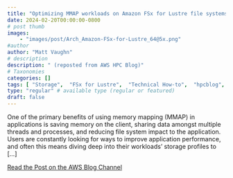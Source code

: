 ```yaml
---
title: "Optimizing MMAP workloads on Amazon FSx for Lustre file systems"
date: 2024-02-20T00:00:00-0800
# post thumb
images:
    - "images/post/Arch_Amazon-FSx-for-Lustre_64@5x.png"
#author
author: "Matt Vaughn"
# description
description: " (reposted from AWS HPC Blog)"
# Taxonomies
categories: []
tags: [ "Storage",  "FSx for Lustre",  "Technical How-to",  "hpcblog", ]
type: "regular" # available type (regular or featured)
draft: false
---
```


One of the primary benefits of using memory mapping (MMAP) in applications is saving memory on the client, sharing data amongst multiple threads and processes, and reducing file system impact to the application. Users are constantly looking for ways to improve application performance, and often this means diving deep into their workloads’ storage profiles to […]

<a href="https://aws.amazon.com/blogs/storage/optimizing-mmap-workloads-on-amazon-fsx-for-lustre-file-systems/" class="btn btn-primary btn-lg active" role="button" aria-pressed="true" style="margin-top: 8px;">Read the Post on the AWS Blog Channel</a>